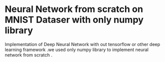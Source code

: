 # Neural Network from scratch on MNIST Dataser with only numpy library

Implementation of Deep Neural Network with out tensorflow or other deep learning framework .we used only numpy library to implement neural network from scratch .
